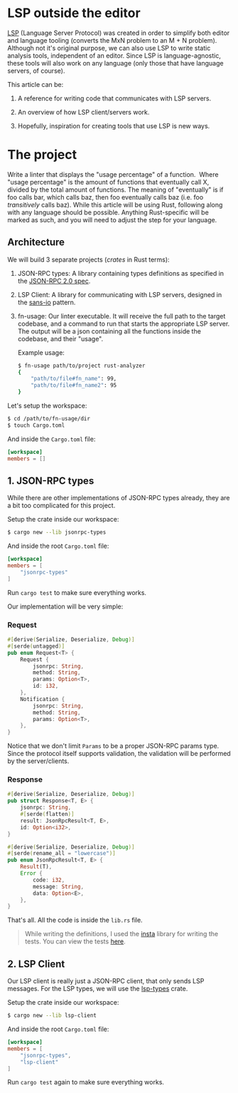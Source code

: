 # LSP outside the editor

[LSP](https://microsoft.github.io/language-server-protocol/) (Language Server Protocol) was created in order to simplify both editor and language tooling (converts the MxN problem to an M + N problem).
Although not it's original purpose, we can also use LSP to write static analysis tools, independent of an editor. Since LSP is language-agnostic, these tools will also work on any language (only those that have language servers, of course).

This article can be:

1. A reference for writing code that communicates with LSP servers.

2. An overview of how LSP client/servers work.

3. Hopefully, inspiration for creating tools that use LSP is new ways.

# The project

Write a linter that displays the "usage percentage" of a function. 
Where "usage percentage" is the amount of functions that eventually call X, divided by the total amount of functions.
The meaning of "eventually" is if foo calls bar, which calls baz, then foo eventually calls baz (i.e. foo _transitively_ calls baz).
While this article will be using Rust, following along with any language should be possible. Anything Rust-specific will be marked as such, and you will need to adjust the step for your language.

## Architecture

We will build 3 separate projects (_crates_ in Rust terms):

1. JSON-RPC types: A library containing types definitions as specified in the [JSON-RPC 2.0 spec](https://www.jsonrpc.org/specification).

2. LSP Client: A library for communicating with LSP servers, designed in the [sans-io](https://youtu.be/7cC3_jGwl_U) pattern.

3. fn-usage: Our linter executable. It will receive the full path to the target codebase, and a command to run that starts the appropriate LSP server. The output will be a json containing all the functions inside the codebase, and their "usage".

   Example usage:

   ```sh
   $ fn-usage path/to/project rust-analyzer
   {
       "path/to/file#fn_name": 99,
       "path/to/file#fn_name2": 95
   }
   ```

Let's setup the workspace:

```sh
$ cd /path/to/fn-usage/dir
$ touch Cargo.toml
```

And inside the `Cargo.toml` file:

```toml
[workspace]
members = []
```

## 1. JSON-RPC types

While there are other implementations of JSON-RPC types already, they are a bit too complicated for this project.

Setup the crate inside our workspace:

```sh
$ cargo new --lib jsonrpc-types
```

And inside the root `Cargo.toml` file:

```toml
[workspace]
members = [
    "jsonrpc-types"
]
```

Run `cargo test` to make sure everything works.

Our implementation will be very simple:

### Request

```rs
#[derive(Serialize, Deserialize, Debug)]
#[serde(untagged)]
pub enum Request<T> {
    Request {
        jsonrpc: String,
        method: String,
        params: Option<T>,
        id: i32,
    },
    Notification {
        jsonrpc: String,
        method: String,
        params: Option<T>,
    },
}

```

Notice that we don't limit `Params` to be a proper JSON-RPC params type. Since the protocol itself supports
validation, the validation will be performed by the server/clients.

### Response

```rs
#[derive(Serialize, Deserialize, Debug)]
pub struct Response<T, E> {
    jsonrpc: String,
    #[serde(flatten)]
    result: JsonRpcResult<T, E>,
    id: Option<i32>,
}

#[derive(Serialize, Deserialize, Debug)]
#[serde(rename_all = "lowercase")]
pub enum JsonRpcResult<T, E> {
    Result(T),
    Error {
        code: i32,
        message: String,
        data: Option<E>,
    },
}
```

That's all. All the code is inside the `lib.rs` file.

> While writing the definitions, I used the [insta](https://github.com/mitsuhiko/insta) library for writing the tests. You can view the tests [here](https://github.com/selfint/fn-usage/blob/7a117e281b4861b97bf2e5913b5cb9b9ee25a2da/jsonrpc-types/src/lib.rs#L39).

## 2. LSP Client

Our LSP client is really just a JSON-RPC client, that only sends LSP messages.
For the LSP types, we will use the [lsp-types](https://github.com/gluon-lang/lsp-types) crate.

Setup the crate inside our workspace:

```sh
$ cargo new --lib lsp-client
```

And inside the root `Cargo.toml` file:

```toml
[workspace]
members = [
    "jsonrpc-types",
    "lsp-client"
]
```

Run `cargo test` again to make sure everything works.
